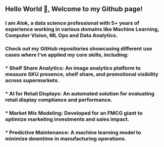 ## Hello World 👋, Welcome to my Github page!


### I am Alok, a data science professional with 5+ years of experience working in various domains like Machine Learning, Computer Vision, ML Ops and Data Analytics.
### Check out my GitHub repositories showcasing different use cases where I’ve applied my core skills, including:

### * Shelf Share Analytics: An image analytics platform to measure SKU presence, shelf share, and promotional visibility across supermarkets.

### * AI for Retail Displays: An automated solution for evaluating retail display compliance and performance.

### * Market Mix Modeling: Developed for an FMCG giant to optimize marketing investments and sales impact.

### * Predictive Maintenance: A machine learning model to minimize downtime in manufacturing operations.
